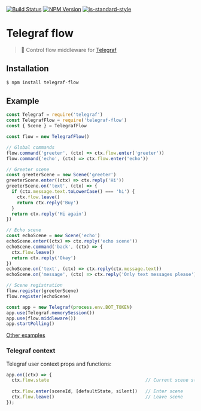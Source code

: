 [![Build Status](https://img.shields.io/travis/telegraf/telegraf-flow.svg?branch=master&style=flat-square)](https://travis-ci.org/telegraf/telegraf-flow)
[![NPM Version](https://img.shields.io/npm/v/telegraf-flow.svg?style=flat-square)](https://www.npmjs.com/package/telegraf-flow)
[![js-standard-style](https://img.shields.io/badge/code%20style-standard-brightgreen.svg?style=flat-square)](http://standardjs.com/)

# Telegraf flow

> 🚥 Control flow middleware for [Telegraf](https://github.com/telegraf/telegraf)

## Installation

```js
$ npm install telegraf-flow
```

## Example
  
```js
const Telegraf = require('telegraf')
const TelegrafFlow = require('telegraf-flow')
const { Scene } = TelegrafFlow

const flow = new TelegrafFlow()

// Global commands
flow.command('greeter', (ctx) => ctx.flow.enter('greeter'))
flow.command('echo', (ctx) => ctx.flow.enter('echo'))

// Greeter scene
const greeterScene = new Scene('greeter')
greeterScene.enter((ctx) => ctx.reply('Hi'))
greeterScene.on('text', (ctx) => {
  if (ctx.message.text.toLowerCase() === 'hi') {
    ctx.flow.leave()
    return ctx.reply('Buy')
  }
  return ctx.reply('Hi again')
})

// Echo scene
const echoScene = new Scene('echo')
echoScene.enter((ctx) => ctx.reply('echo scene'))
echoScene.command('back', (ctx) => {
  ctx.flow.leave()
  return ctx.reply('Okay')
})
echoScene.on('text', (ctx) => ctx.reply(ctx.message.text))
echoScene.on('message', (ctx) => ctx.reply('Only text messages please'))

// Scene registration
flow.register(greeterScene)
flow.register(echoScene)

const app = new Telegraf(process.env.BOT_TOKEN)
app.use(Telegraf.memorySession())
app.use(flow.middleware())
app.startPolling()
```

[Other examples](/examples)

### Telegraf context

Telegraf user context props and functions:

```js
app.on((ctx) => {
  ctx.flow.state                                    // Current scene state
  
  ctx.flow.enter(sceneId, [defaultState, silent])   // Enter scene
  ctx.flow.leave()                                  // Leave scene 
});
```

